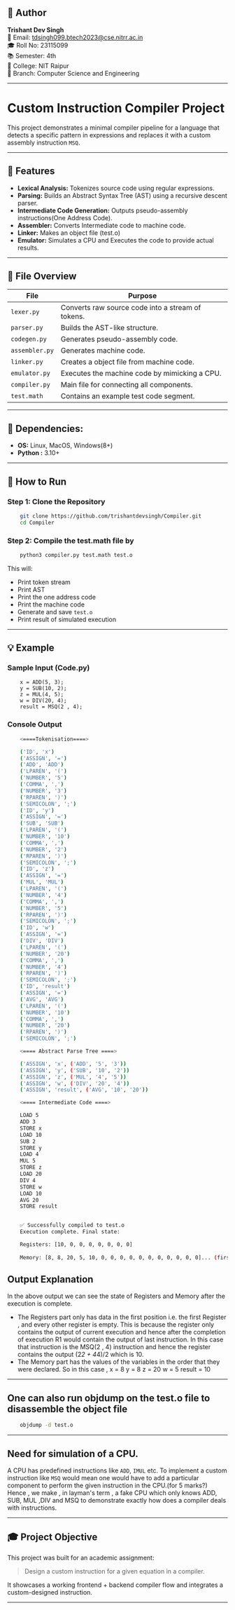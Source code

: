 ## 👤 Author

**Trishant Dev Singh**  
📧 Email: tdsingh099.btech2023@cse.nitrr.ac.in <br>
🎓 Roll No: 23115099  
📚 Semester: 4th  
🏫 College: NIT Raipur  
🧠 Branch: Computer Science and Engineering

---

# Custom Instruction Compiler Project

This project demonstrates a minimal compiler pipeline for a language that detects a specific pattern in expressions and replaces it with a custom assembly instruction `MSQ`.

---

## 🔧 Features

- **Lexical Analysis:** Tokenizes source code using regular expressions.
- **Parsing:** Builds an Abstract Syntax Tree (AST) using a recursive descent parser.
- **Intermediate Code Generation:** Outputs pseudo-assembly instructions(One Address Code).
- **Assembler:** Converts Intermediate code to machine code.
- **Linker:** Makes an object file (test.o)
- **Emulator:** Simulates a CPU and Executes the code to provide actual results.

---

## 📁 File Overview

| File                | Purpose |
|---------------------|---------|
| `lexer.py`          | Converts raw source code into a stream of tokens. |
| `parser.py`         | Builds the AST-like structure. |
| `codegen.py`        | Generates pseudo-assembly code. |
| `assembler.py`      | Generates machine code. |
| `linker.py`         | Creates a object file from machine code. |
| `emulator.py`       | Executes the machine code by mimicking a CPU. |
| `compiler.py`       | Main file for connecting all components. |
| `test.math`         | Contains an example test code segment. |

---

## 🧩 Dependencies:
 - **OS:** Linux, MacOS, Windows(8+)
 - **Python :** 3.10+

---

## 🚀 How to Run

### Step 1: Clone the Repository
```bash
    git clone https://github.com/trishantdevsingh/Compiler.git
    cd Compiler
```

### Step 2: Compile the test.math file by
```bash
    python3 compiler.py test.math test.o
```

This will:
- Print token stream
- Print AST
- Print the one address code
- Print the machine code
- Generate and save `test.o`
- Print result of simulated execution
---

## 💡 Example

### Sample Input (Code.py)
```
    x = ADD(5, 3);
    y = SUB(10, 2);
    z = MUL(4, 5);
    w = DIV(20, 4);
    result = MSQ(2 , 4);
```

### Console Output
```bash
    <====Tokenisation====>

    ('ID', 'x')
    ('ASSIGN', '=')
    ('ADD', 'ADD')
    ('LPAREN', '(')
    ('NUMBER', '5')
    ('COMMA', ',')
    ('NUMBER', '3')
    ('RPAREN', ')')
    ('SEMICOLON', ';')
    ('ID', 'y')
    ('ASSIGN', '=')
    ('SUB', 'SUB')
    ('LPAREN', '(')
    ('NUMBER', '10')
    ('COMMA', ',')
    ('NUMBER', '2')
    ('RPAREN', ')')
    ('SEMICOLON', ';')
    ('ID', 'z')
    ('ASSIGN', '=')
    ('MUL', 'MUL')
    ('LPAREN', '(')
    ('NUMBER', '4')
    ('COMMA', ',')
    ('NUMBER', '5')
    ('RPAREN', ')')
    ('SEMICOLON', ';')
    ('ID', 'w')
    ('ASSIGN', '=')
    ('DIV', 'DIV')
    ('LPAREN', '(')
    ('NUMBER', '20')
    ('COMMA', ',')
    ('NUMBER', '4')
    ('RPAREN', ')')
    ('SEMICOLON', ';')
    ('ID', 'result')
    ('ASSIGN', '=')
    ('AVG', 'AVG')
    ('LPAREN', '(')
    ('NUMBER', '10')
    ('COMMA', ',')
    ('NUMBER', '20')
    ('RPAREN', ')')
    ('SEMICOLON', ';')

    <==== Abstract Parse Tree ====>

    ('ASSIGN', 'x', ('ADD', '5', '3'))
    ('ASSIGN', 'y', ('SUB', '10', '2'))
    ('ASSIGN', 'z', ('MUL', '4', '5'))
    ('ASSIGN', 'w', ('DIV', '20', '4'))
    ('ASSIGN', 'result', ('AVG', '10', '20'))

    <==== Intermediate Code ====>

    LOAD 5
    ADD 3
    STORE x
    LOAD 10
    SUB 2
    STORE y
    LOAD 4
    MUL 5
    STORE z
    LOAD 20
    DIV 4
    STORE w
    LOAD 10
    AVG 20
    STORE result


    ✅ Successfully compiled to test.o
    Execution complete. Final state:

    Registers: [10, 0, 0, 0, 0, 0, 0, 0]
    
    Memory: [8, 8, 20, 5, 10, 0, 0, 0, 0, 0, 0, 0, 0, 0, 0, 0]... (first 16 bytes)
```
## Output Explanation
In the above output we can see the state of Registers and Memory after the execution is complete.
- The Registers part only has data in the first position i.e. the first Register , and every other register is empty.
  This is because the register only contains the output of current execution and hence after the completion of execution R1 would contain the output of last instruction. In this case that instruction is the MSQ(2 , 4) instruction and hence the register contains the output  (2*2 + 4*4)/2 which is 10.
- The Memory part has the values of the variables in the order that they were declared.
  So in this case ,
  x = 8
  y = 8
  z = 20
  w = 5
  result = 10

---
## One can also run objdump on the test.o file to disassemble the object file
```bash
    objdump -d test.o
```

---
## Need for simulation of a CPU.
A CPU has predefined instructions like `ADD`, `IMUL` etc. To implement a custom instruction like `MSQ` would mean one would have to add a particular component to perform the given instruction in the CPU.(for 5 marks?)<br>
Hence , we make , in layman's term , a fake CPU which only knows ADD, SUB, MUL ,DIV and MSQ to demonstrate exactly how does a compiler deals with instructions. 

---
## 🎓 Project Objective

This project was built for an academic assignment:

> Design a custom instruction for a given equation in a compiler.

It showcases a working frontend + backend compiler flow and integrates a custom-designed instruction.

---
